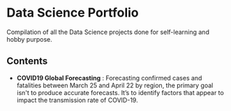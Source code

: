# Data Science Portfolio
Compilation of all the Data Science projects done for self-learning and hobby purpose.

## Contents
* **COVID19 Global Forecasting** : Forecasting confirmed cases and fatalities between March 25 and April 22 by region, the primary goal isn't to produce accurate forecasts. It’s to identify factors that appear to impact the transmission rate of COVID-19.
